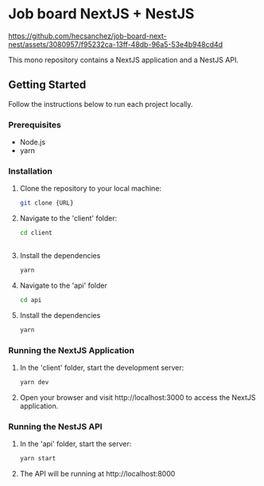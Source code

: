 # Job board NextJS + NestJS

https://github.com/hecsanchez/job-board-next-nest/assets/3080957/f95232ca-13ff-48db-96a5-53e4b948cd4d


This mono repository contains a NextJS application and a NestJS API.

## Getting Started

Follow the instructions below to run each project locally.

### Prerequisites

- Node.js
- yarn

### Installation

1. Clone the repository to your local machine:

   ```bash
   git clone {URL}

2. Navigate to the 'client' folder:

    ```bash
    cd client
  
3. Install the dependencies

    ```bash
    yarn

4. Navigate to the 'api' folder

    ```bash
    cd api

5. Install the dependencies

    ```bash
    yarn

### Running the NextJS Application

1. In the 'client' folder, start the development server:

    ```bash
    yarn dev

2. Open your browser and visit http://localhost:3000 to access the NextJS application.


### Running the NestJS API

1. In the 'api' folder, start the server:

    ```bash
    yarn start

2. The API will be running at http://localhost:8000



